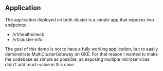 ## Application

The application deployed on both cluster is a simple app that exposes two endpoints:
- /v1/healthcheck
- /v1/cluster-info

The goal of this demo is not to have a fully working application, but to easily demonstrate MultiClusterGateway on GKE.  For that reason I wanted to make the codebase as simple as possible, as exposing multiple microservices didn't add much value in this case.


